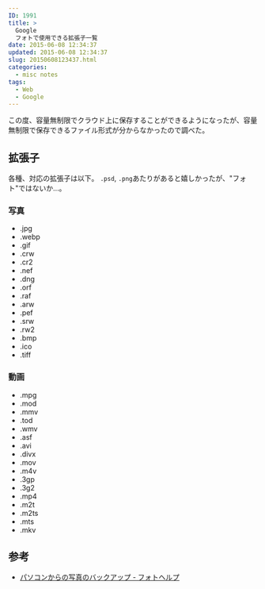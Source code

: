 ```yaml
---
ID: 1991
title: >
  Google
  フォトで使用できる拡張子一覧
date: 2015-06-08 12:34:37
updated: 2015-06-08 12:34:37
slug: 20150608123437.html
categories:
  - misc notes
tags:
  - Web
  - Google
---
```


この度、容量無制限でクラウド上に保存することができるようになったが、容量無制限で保存できるファイル形式が分からなかったので調べた。

<!--more-->
<h2>拡張子</h2>
各種、対応の拡張子は以下。
<code>.psd</code>, <code>.png</code>あたりがあると嬉しかったが、"フォト"ではないか…。
<h3>写真</h3>
<ul>
  <li>.jpg</li>
  <li>.webp</li>
  <li>.gif</li>
  <li>.crw</li>
  <li>.cr2</li>
  <li>.nef</li>
  <li>.dng</li>
  <li>.orf</li>
  <li>.raf</li>
  <li>.arw</li>
  <li>.pef</li>
  <li>.srw</li>
  <li>.rw2</li>
  <li>.bmp</li>
  <li>.ico</li>
  <li>.tiff</li>
</ul>
<h3>動画</h3>
<ul>
  <li>.mpg</li>
  <li>.mod</li>
  <li>.mmv</li>
  <li>.tod</li>
  <li>.wmv</li>
  <li>.asf</li>
  <li>.avi</li>
  <li>.divx</li>
  <li>.mov</li>
  <li>.m4v</li>
  <li>.3gp</li>
  <li>.3g2</li>
  <li>.mp4</li>
  <li>.m2t</li>
  <li>.m2ts</li>
  <li>.mts</li>
  <li>.mkv</li>
</ul>
<h2>参考</h2>
<ul>
<li><a href="https://support.google.com/photos/answer/6156099?hl=ja" target="_blank">パソコンからの写真のバックアップ - フォトヘルプ</a></li>
</ul>
